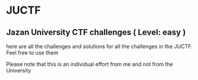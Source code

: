 # JUCTF 
## Jazan University CTF challenges ( Level: easy )
here are all the challenges and solutions for all the challenges in the JUCTF. Feel free to use them

Please note that this is an individual effort from me and not from the University



